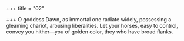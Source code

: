 +++
title = "02"

+++
O goddess Dawn, as immortal one radiate widely, possessing a gleaming  chariot, arousing liberalities.
Let your horses, easy to control, convey you hither—you of golden color,  they who have broad flanks.